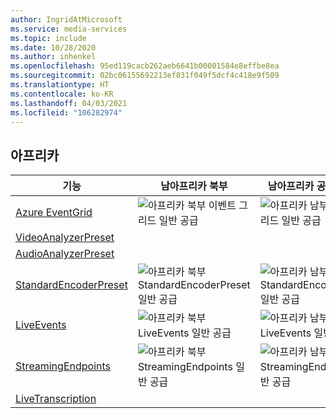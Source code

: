 ```yaml
---
author: IngridAtMicrosoft
ms.service: media-services
ms.topic: include
ms.date: 10/28/2020
ms.author: inhenkel
ms.openlocfilehash: 95ed119cacb262aeb6641b00001584e8effbe8ea
ms.sourcegitcommit: 02bc06155692213ef031f049f5dcf4c418e9f509
ms.translationtype: HT
ms.contentlocale: ko-KR
ms.lasthandoff: 04/03/2021
ms.locfileid: "106282974"
---
```

<!--Feature availability in region-->

## <a name="africa"></a>아프리카

| 기능| 남아프리카 북부 | 남아프리카 공화국 서부 |
| --- | --- | --- |
| [Azure EventGrid](../monitoring/reacting-to-media-services-events.md) | ![아프리카 북부 이벤트 그리드 일반 공급](../media/azure-clouds-regions/ga.svg) | ![아프리카 남부 이벤트 그리드 일반 공급](../media/azure-clouds-regions/ga.svg) |
| [VideoAnalyzerPreset](../analyze-video-audio-files-concept.md) |  |  |
| [AudioAnalyzerPreset](../analyze-video-audio-files-concept.md) | |  |
| [StandardEncoderPreset](../encode-concept.md) | ![아프리카 북부 StandardEncoderPreset 일반 공급](../media/azure-clouds-regions/ga.svg) | ![아프리카 남부 StandardEncoderPreset 일반 공급](../media/azure-clouds-regions/ga.svg) |
| [LiveEvents](../stream-live-streaming-concept.md) | ![아프리카 북부 LiveEvents 일반 공급](../media/azure-clouds-regions/ga.svg) | ![아프리카 남부 LiveEvents 일반 공급](../media/azure-clouds-regions/ga.svg) |
| [StreamingEndpoints](../stream-streaming-endpoint-concept.md) | ![아프리카 북부 StreamingEndpoints 일반 공급](../media/azure-clouds-regions/ga.svg) | ![아프리카 남부 StreamingEndpoints 일반 공급](../media/azure-clouds-regions/ga.svg) |
| [LiveTranscription](../live-event-live-transcription-how-to.md) |  |  |
